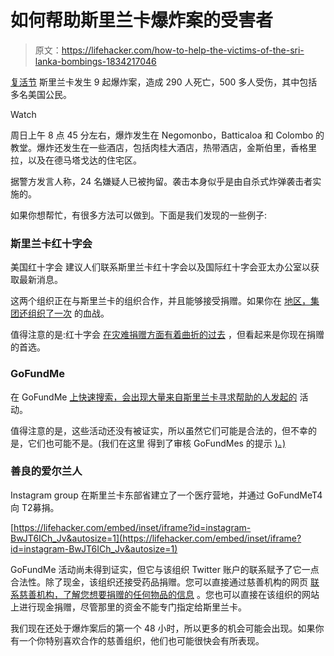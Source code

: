# 如何帮助斯里兰卡爆炸案的受害者

> 原文：<https://lifehacker.com/how-to-help-the-victims-of-the-sri-lanka-bombings-1834217046>

[复活节](https://www.cnn.com/2019/04/22/asia/sri-lanka-investigation-easter-attacks/index.html) 斯里兰卡发生 9 起爆炸案，造成 290 人死亡，500 多人受伤，其中包括多名美国公民。

Watch

周日上午 8 点 45 分左右，爆炸发生在 Negomonbo，Batticaloa 和 Colombo 的教堂。爆炸还发生在一些酒店，包括肉桂大酒店，热带酒店，金斯伯里，香格里拉，以及在德马塔戈达的住宅区。

据警方发言人称，24 名嫌疑人已被拘留。袭击本身似乎是由自杀式炸弹袭击者实施的。

如果你想帮忙，有很多方法可以做到。下面是我们发现的一些例子:

### 斯里兰卡红十字会

美国红十字会 建议人们联系斯里兰卡红十字会以及国际红十字会亚太办公室以获取最新消息。

这两个组织正在与斯里兰卡的组织合作，并且能够接受捐赠。如果你在 [地区，集团还组织了一次](https://twitter.com/SLRedCross/status/1120168847422570496) 的血战。

值得注意的是:红十字会 [在灾难捐赠方面有着曲折的过去](https://slate.com/business/2017/08/dont-give-money-to-the-red-cross-we-need-a-new-way.html) ，但看起来是你现在捐赠 的首选。

### GoFundMe

在 GoFundMe [上快速搜索，会出现大量来自斯里兰卡寻求帮助的人发起的](https://www.gofundme.com/mvc.php?route=homepage_norma/search&term=sri%20lanka) 活动。

值得注意的是，这些活动还没有被证实，所以虽然它们可能是合法的，但不幸的是，它们也可能不是。(我们在这里 得到了审核 GoFundMes 的提示 [)。)](https://lifehacker.com/four-tips-for-spotting-fake-gofundme-campaigns-1794432378) 

### 善良的爱尔兰人

Instagram group 在斯里兰卡东部省建立了一个医疗营地，并通过 GoFundMeT4向 T2募捐。

 [https://lifehacker.com/embed/inset/iframe?id=instagram-BwJT6ICh_Jv&autosize=1](https://lifehacker.com/embed/inset/iframe?id=instagram-BwJT6ICh_Jv&autosize=1) 

GoFundMe 活动尚未得到证实，但它与该组织 Twitter 账户的联系赋予了它一点合法性。除了现金，该组织还接受药品捐赠。您可以直接通过慈善机构的网页 [联系慈善机构，了解您想要捐赠的任何物品的信息](https://www.kindheartedlankans.com/contact) 。您也可以直接在该组织的网站上进行现金捐赠，尽管那里的资金不能专门指定给斯里兰卡。

我们现在还处于爆炸案后的第一个 48 小时，所以更多的机会可能会出现。如果你有一个你特别喜欢合作的慈善组织，他们也可能很快会有所表现。